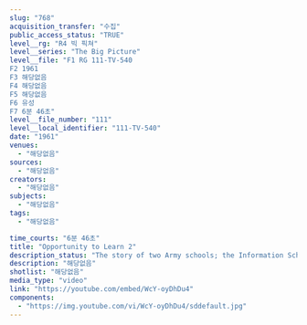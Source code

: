 ```yaml
---
slug: "768"
acquisition_transfer: "수집"
public_access_status: "TRUE"
level__rg: "R4 빅 픽쳐"
level__series: "The Big Picture"
level__file: "F1 RG 111-TV-540
F2 1961
F3 해당없음
F4 해당없음
F5 해당없음
F6 유성
F7 6분 46초"
level__file_number: "111"
level__local_identifier: "111-TV-540"
date: "1961"
venues: 
  - "해당없음"
sources: 
  - "해당없음"
creators: 
  - "해당없음"
subjects: 
  - "해당없음"
tags: 
  - "해당없음"

time_courts: "6분 46초"
title: "Opportunity to Learn 2"
description_status: "The story of two Army schools; the Information School and Chaplain`s School at Fort Slocum, New Rochelle, N.Y."
description: "해당없음"
shotlist: "해당없음"
media_type: "video"
link: "https://youtube.com/embed/WcY-oyDhDu4"
components: 
  - "https://img.youtube.com/vi/WcY-oyDhDu4/sddefault.jpg"
---
```

